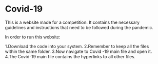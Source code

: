 # Covid-19
This is a website made for a competition. It contains the necessary guidelines and instructions that need to be followed during the pandemic.

In order to run this website:

1.Download the code into your system.
2.Remember to keep all the files within the same folder.
3.Now navigate to Covid -19 main file and open it.
4.The Covid-19 main file contains the hyperlinks to all other files.

